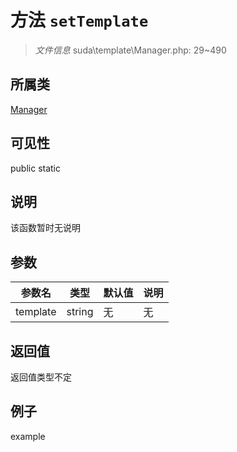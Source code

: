# 方法 `setTemplate`



> *文件信息* suda\template\Manager.php: 29~490

## 所属类 

[Manager](../Manager.md)

## 可见性

 public static

## 说明

该函数暂时无说明


## 参数


| 参数名 | 类型 | 默认值 | 说明 |
|--------|-----|-------|-------|
| template |  string | 无 | 无 |



## 返回值

返回值类型不定


## 例子

example